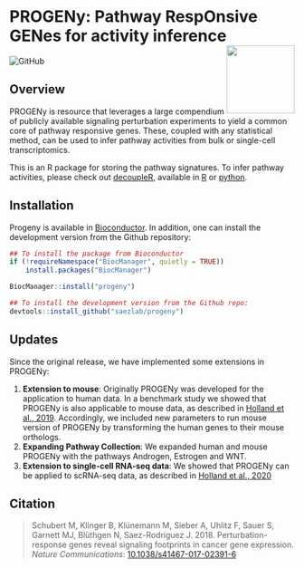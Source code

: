 # PROGENy: Pathway RespOnsive GENes for activity inference <img src="man/figures/tool_logo.png" align="right" width="120" />

<!-- badges: start -->
![GitHub](https://img.shields.io/github/license/saezlab/progeny)
<!-- badges: end -->


## Overview

PROGENy is resource that leverages a large compendium of publicly available
signaling perturbation experiments to yield a common core of pathway responsive
genes. These, coupled with any statistical method, can be used to infer pathway
activities from bulk or single-cell transcriptomics. 

This is an R package for storing the pathway signatures. To infer pathway
activities, please check out
[decoupleR](https://doi.org/10.1093/bioadv/vbac016), available in
[R](https://saezlab.github.io/decoupleR/) or
[python](https://github.com/saezlab/decoupler-py).

## Installation

Progeny is available in
[Bioconductor](https://www.bioconductor.org/packages/release/bioc/html/progeny.html). 
In addition, one can install the development version from the Github repository: 

```r
## To install the package from Bioconductor
if (!requireNamespace("BiocManager", quietly = TRUE))
    install.packages("BiocManager")

BiocManager::install("progeny")

## To install the development version from the Github repo:
devtools::install_github("saezlab/progeny")
```

## Updates

Since the original release, we have implemented some extensions in PROGENy:

1. **Extension to mouse**:
  Originally PROGENy was developed for the application to human data. 
  In a benchmark study we showed that PROGENy is also applicable to mouse data, 
  as described in 
  [Holland et al., 2019](https://doi.org/10.1016/j.bbagrm.2019.194431). 
  Accordingly, we included new parameters to run mouse version of PROGENy by 
  transforming the human genes to their mouse orthologs.
2. **Expanding Pathway Collection**:
  We expanded human and mouse PROGENy with the pathways Androgen, Estrogen and 
  WNT.
3. **Extension to single-cell RNA-seq data**:
  We showed that PROGENy can be applied to scRNA-seq data, as described in
  [Holland et al., 2020](https://doi.org/10.1186/s13059-020-1949-z)

## Citation

> Schubert M, Klinger B, Klünemann M, Sieber A, Uhlitz F, Sauer S, Garnett MJ, 
Blüthgen N, Saez-Rodriguez J. 2018. Perturbation-response genes reveal signaling
footprints in cancer gene expression. _Nature Communications_: 
[10.1038/s41467-017-02391-6](https://doi.org/10.1038/s41467-017-02391-6)
